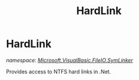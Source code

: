 ﻿---
title: HardLink
---

# HardLink
_namespace: [Microsoft.VisualBasic.FileIO.SymLinker](N-Microsoft.VisualBasic.FileIO.SymLinker.html)_

Provides access to NTFS hard links in .Net.




